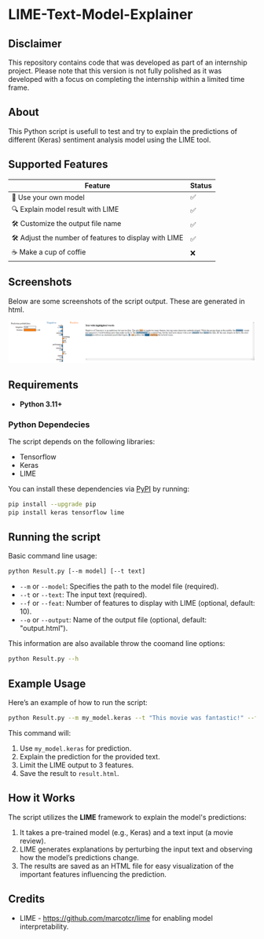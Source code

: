 # LIME-Text-Model-Explainer

## Disclaimer
This repository contains code that was developed as part of an internship project. 
Please note that this version is not fully polished as it was developed with a focus on completing the internship within a limited time frame.

## About
This Python script is usefull to test and try to explain the predictions of different (Keras) sentiment analysis model using the LIME tool.

## Supported Features
| Feature  | Status |
| ------------- | ------------- |
| 🧠 Use your own model | ✅ |
| 🔍 Explain model result with LIME | ✅ |
| 🛠 Customize the output file name | ✅ |
| 🛠 Adjust the number of features to display with LIME | ✅ |
| ☕ Make a cup of coffie | ❌ |

## Screenshots
Below are some screenshots of the script output. These are generated in html.

![Sample script result](sampleOutput.png)

## Requirements
- **Python 3.11+**

### Python Dependecies
The script depends on the following libraries:
- Tensorflow
- Keras
- LIME

You can install these dependencies via [PyPI](https://pypi.python.org/pypi/lime) by running:

```sh
pip install --upgrade pip
pip install keras tensorflow lime
```

## Running the script
Basic command line usage:
```sh
python Result.py [--m model] [--t text]
```

- `--m` or `--model`: Specifies the path to the model file (required).
- `--t` or `--text`: The input text (required).
- `--f` or `--feat`: Number of features to display with LIME (optional, default: 10).
- `--o` or `--output`: Name of the output file (optional, default: "output.html").

This information are also available throw the coomand line options:
```sh
python Result.py --h
```

## Example Usage
Here’s an example of how to run the script:
```sh
python Result.py --m my_model.keras --t "This movie was fantastic!" --f 3 --o result.html
```

This command will:
1. Use `my_model.keras` for prediction.
2. Explain the prediction for the provided text.
3. Limit the LIME output to 3 features.
4. Save the result to `result.html`.

## How it Works
The script utilizes the **LIME** framework to explain the model's predictions:
1. It takes a pre-trained model (e.g., Keras) and a text input (a movie review).
2. LIME generates explanations by perturbing the input text and observing how the model’s predictions change.
3. The results are saved as an HTML file for easy visualization of the important features influencing the prediction.

## Credits
- LIME - https://github.com/marcotcr/lime for enabling model interpretability.
